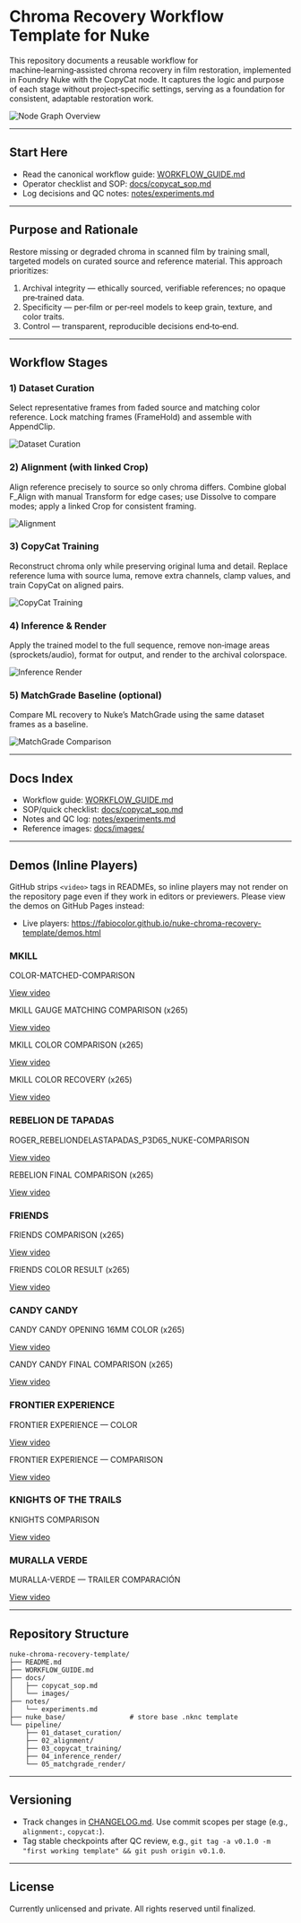 
# Chroma Recovery Workflow Template for Nuke

This repository documents a reusable workflow for machine‑learning‑assisted chroma recovery in film restoration, implemented in Foundry Nuke with the CopyCat node. It captures the logic and purpose of each stage without project‑specific settings, serving as a foundation for consistent, adaptable restoration work.

![Node Graph Overview](docs/images/NODE%20GRAPH%20OVERVIEW%20cropped.png)

---

## Start Here
- Read the canonical workflow guide: [WORKFLOW_GUIDE.md](WORKFLOW_GUIDE.md)
- Operator checklist and SOP: [docs/copycat_sop.md](docs/copycat_sop.md)
- Log decisions and QC notes: [notes/experiments.md](notes/experiments.md)

 

---

## Purpose and Rationale
Restore missing or degraded chroma in scanned film by training small, targeted models on curated source and reference material. This approach prioritizes:
1. Archival integrity — ethically sourced, verifiable references; no opaque pre‑trained data.
2. Specificity — per‑film or per‑reel models to keep grain, texture, and color traits.
3. Control — transparent, reproducible decisions end‑to‑end.

---

## Workflow Stages

### 1) Dataset Curation
Select representative frames from faded source and matching color reference. Lock matching frames (FrameHold) and assemble with AppendClip.

![Dataset Curation](docs/images/DATASET%20CURATION%20cropped.png)

### 2) Alignment (with linked Crop)
Align reference precisely to source so only chroma differs. Combine global F_Align with manual Transform for edge cases; use Dissolve to compare modes; apply a linked Crop for consistent framing.

![Alignment](docs/images/ALIGNMENT%20cropped.png)

### 3) CopyCat Training
Reconstruct chroma only while preserving original luma and detail. Replace reference luma with source luma, remove extra channels, clamp values, and train CopyCat on aligned pairs.

![CopyCat Training](docs/images/COPYCAT%20TRAINING%20cropped.png)

### 4) Inference & Render
Apply the trained model to the full sequence, remove non‑image areas (sprockets/audio), format for output, and render to the archival colorspace.

![Inference Render](docs/images/INFERENCE%20RENDER%20cropped.png)

### 5) MatchGrade Baseline (optional)
Compare ML recovery to Nuke’s MatchGrade using the same dataset frames as a baseline.

![MatchGrade Comparison](docs/images/MATCHGRADE%20RENDER%20OPTIONAL%20cropped.png)

---

## Docs Index
- Workflow guide: [WORKFLOW_GUIDE.md](WORKFLOW_GUIDE.md)
- SOP/quick checklist: [docs/copycat_sop.md](docs/copycat_sop.md)
- Notes and QC log: [notes/experiments.md](notes/experiments.md)
- Reference images: [docs/images/](docs/images)

---

## Demos (Inline Players)
GitHub strips `<video>` tags in READMEs, so inline players may not render on the repository page even if they work in editors or previewers. Please view the demos on GitHub Pages instead:

- Live players: https://fabiocolor.github.io/nuke-chroma-recovery-template/demos.html

### MKILL
COLOR-MATCHED-COMPARISON

[View video](https://github.com/fabiocolor/nuke-chroma-recovery-template/releases/download/media-optimized-20251008-202817/mkill_color_matched_comparison_web.mp4)

MKILL GAUGE MATCHING COMPARISON (x265)

[View video](https://github.com/fabiocolor/nuke-chroma-recovery-template/releases/download/media-optimized-20251008-202817/mkill_mkill_gauge_matching_comparison_x265_web.mp4)

MKILL COLOR COMPARISON (x265)

[View video](https://github.com/fabiocolor/nuke-chroma-recovery-template/releases/download/media-optimized-20251008-202817/mkill_mkill_color_comparison_x265_web.mp4)

MKILL COLOR RECOVERY (x265)

[View video](https://github.com/fabiocolor/nuke-chroma-recovery-template/releases/download/media-optimized-20251008-202817/mkill_mkill_color_recovery_x265_web.mp4)

### REBELION DE TAPADAS
ROGER_REBELIONDELASTAPADAS_P3D65_NUKE-COMPARISON

[View video](https://github.com/fabiocolor/nuke-chroma-recovery-template/releases/download/media-optimized-20251008-202817/rebelion_de_tapadas_roger_rebeliondelastapadas_p3d65_nuke_comparison_web.mp4)

REBELION FINAL COMPARISON (x265)

[View video](https://github.com/fabiocolor/nuke-chroma-recovery-template/releases/download/media-optimized-20251008-202817/rebelion_de_tapadas_rebelion_final_comparison_x265_web.mp4)

### FRIENDS
FRIENDS COMPARISON (x265)

[View video](https://github.com/fabiocolor/nuke-chroma-recovery-template/releases/download/media-optimized-20251008-202817/friends_friends_comparison_x265_web.mp4)

FRIENDS COLOR RESULT (x265)

[View video](https://github.com/fabiocolor/nuke-chroma-recovery-template/releases/download/media-optimized-20251008-202817/friends_friends_color_result_x265_web.mp4)

### CANDY CANDY
CANDY CANDY OPENING 16MM COLOR (x265)

[View video](https://github.com/fabiocolor/nuke-chroma-recovery-template/releases/download/media-optimized-20251008-202817/candy_candy_candy_candy_opening_16mm_color_x265_web.mp4)

CANDY CANDY FINAL COMPARISON (x265)

[View video](https://github.com/fabiocolor/nuke-chroma-recovery-template/releases/download/media-optimized-20251008-202817/candy_candy_candy_candy_final_comparison_x265_web.mp4)

### FRONTIER EXPERIENCE
FRONTIER EXPERIENCE — COLOR

[View video](https://github.com/fabiocolor/nuke-chroma-recovery-template/releases/download/media-optimized-20251008-202817/frontier_experience_frontier_experience_color_web.mp4)

FRONTIER EXPERIENCE — COMPARISON

[View video](https://github.com/fabiocolor/nuke-chroma-recovery-template/releases/download/media-optimized-20251008-202817/frontier_experience_frontier_experience_comparison_web.mp4)

### KNIGHTS OF THE TRAILS
KNIGHTS COMPARISON

[View video](https://github.com/fabiocolor/nuke-chroma-recovery-template/releases/download/media-optimized-20251008-202817/knights_of_the_trails_knights_comparison_web.mp4)

### MURALLA VERDE
MURALLA-VERDE — TRAILER COMPARACIÓN

[View video](https://github.com/fabiocolor/nuke-chroma-recovery-template/releases/download/media-optimized-20251008-202817/muralla_verde_muralla_verde_trailer_comparacion_web.mp4)

---

## Repository Structure
```
nuke-chroma-recovery-template/
├── README.md
├── WORKFLOW_GUIDE.md
├── docs/
│   ├── copycat_sop.md
│   └── images/
├── notes/
│   └── experiments.md
├── nuke_base/                # store base .nknc template
└── pipeline/
    ├── 01_dataset_curation/
    ├── 02_alignment/
    ├── 03_copycat_training/
    ├── 04_inference_render/
    └── 05_matchgrade_render/
```

---

## Versioning
- Track changes in [CHANGELOG.md](CHANGELOG.md). Use commit scopes per stage (e.g., `alignment:`, `copycat:`).
- Tag stable checkpoints after QC review, e.g., `git tag -a v0.1.0 -m "first working template" && git push origin v0.1.0`.

---

## License
Currently unlicensed and private. All rights reserved until finalized.
